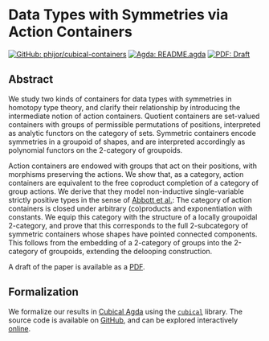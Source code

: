 # Data Types with Symmetries via Action Containers

[![GitHub: phijor/cubical-containers](https://img.shields.io/badge/GitHub-phijor%2Fcubical--containers-2EBC4F)][cubical-containers]
[![Agda: README.agda](https://img.shields.io/badge/Agda-README.agda-orange)][readme]
[![PDF: Draft](https://img.shields.io/badge/PDF-Draft-red)][draft-pdf]

## Abstract

We study two kinds of containers for data types with symmetries in homotopy type theory,
and clarify their relationship by introducing the intermediate notion of action containers.
Quotient containers are set-valued containers with groups of permissible permutations of positions, interpreted as analytic functors on the category of sets.
Symmetric containers encode symmetries in a groupoid of shapes, and are interpreted accordingly as polynomial functors on the 2-category of groupoids.

Action containers are endowed with groups that act on their positions, with morphisms preserving the actions.
We show that, as a category, action containers are equivalent to the free coproduct completion of a category of group actions.
We derive that they model non-inductive single-variable strictly positive types in the sense of [Abbott et al.][categories-of-containers]:
The category of action containers is closed under arbitrary (co)products and exponentiation with constants.
We equip this category with the structure of a locally groupoidal 2-category, and prove that this corresponds to the full 2-subcategory of symmetric containers whose shapes have pointed connected components.
This follows from the embedding of a 2-category of groups into the 2-category of groupoids, extending the delooping construction.

A draft of the paper is available as a [PDF][draft-pdf].

## Formalization

We formalize our results in [Cubical Agda](https://agda.readthedocs.io/en/stable/language/cubical.html) using the [`cubical`](https://github.com/agda/cubical) library.
The source code is available on [GitHub][cubical-containers], and can be explored interactively [online][readme].

[cubical-containers]: https://github.com/phijor/cubical-containers
[readme]: https://phijor.me/cubical-containers/README.html
[draft-pdf]: ./2025-data-types-with-symmetries-via-action-containers.pdf
[categories-of-containers]: https://doi.org/10.1016/j.tcs.2005.06.002
